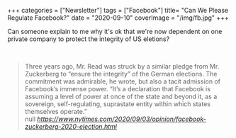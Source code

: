 +++
categories = ["Newsletter"]
tags = ["Facebook"]
title= "Can We Please Regulate Facebook?"
date = "2020-09-10"
coverImage = "/img/fb.jpg"
+++

Can someone explain to me why it's ok that we're now dependent on one private company to protect the integrity of US eletions?

<!--more-->


<br>

<blockquote class="quoteback" darkmode="" data-title="Opinion%20%7C%20Mark%20Zuckerberg%20Is%20the%20Most%20Powerful%20Unelected%20Man%20in%20America" data-author="null" cite="https://www.nytimes.com/2020/09/03/opinion/facebook-zuckerberg-2020-election.html">
                      Three years ago, Mr. Read was struck by a similar pledge from Mr. Zuckerberg to “ensure the integrity” of the German elections. The commitment was admirable, he wrote, but also a tacit admission of Facebook’s immense power. “It’s a declaration that Facebook is assuming a level of power at once of the state and beyond it, as a sovereign, self-regulating, suprastate entity within which states themselves operate.”
                      <footer>null <cite><a href="https://www.nytimes.com/2020/09/03/opinion/facebook-zuckerberg-2020-election.html">https://www.nytimes.com/2020/09/03/opinion/facebook-zuckerberg-2020-election.html</a></cite></footer>
                      </blockquote>
                      <script note="" src="https://cdn.jsdelivr.net/gh/Blogger-Peer-Review/quotebacks@1/quoteback.js"></script>
